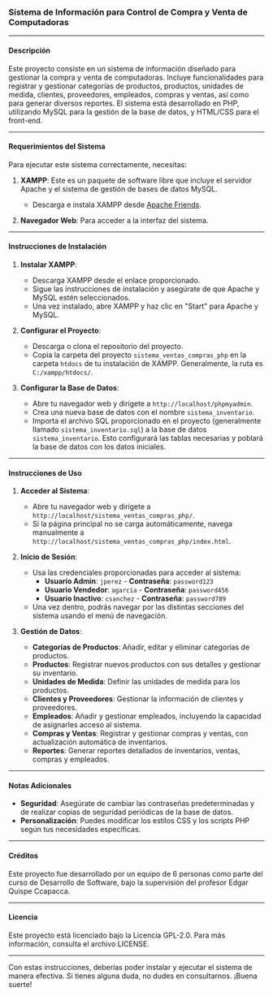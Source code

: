 ### Sistema de Información para Control de Compra y Venta de Computadoras

---

#### Descripción

Este proyecto consiste en un sistema de información diseñado para gestionar la compra y venta de computadoras. Incluye funcionalidades para registrar y gestionar categorías de productos, productos, unidades de medida, clientes, proveedores, empleados, compras y ventas, así como para generar diversos reportes. El sistema está desarrollado en PHP, utilizando MySQL para la gestión de la base de datos, y HTML/CSS para el front-end.

---

#### Requerimientos del Sistema

Para ejecutar este sistema correctamente, necesitas:

1. **XAMPP**: Este es un paquete de software libre que incluye el servidor Apache y el sistema de gestión de bases de datos MySQL.
   
   - Descarga e instala XAMPP desde [Apache Friends](https://www.apachefriends.org/index.html).

2. **Navegador Web**: Para acceder a la interfaz del sistema.

---

#### Instrucciones de Instalación

1. **Instalar XAMPP**:
   - Descarga XAMPP desde el enlace proporcionado.
   - Sigue las instrucciones de instalación y asegúrate de que Apache y MySQL estén seleccionados.
   - Una vez instalado, abre XAMPP y haz clic en "Start" para Apache y MySQL.

2. **Configurar el Proyecto**:
   - Descarga o clona el repositorio del proyecto.
   - Copia la carpeta del proyecto `sistema_ventas_compras_php` en la carpeta `htdocs` de tu instalación de XAMPP. Generalmente, la ruta es `C:/xampp/htdocs/`.

3. **Configurar la Base de Datos**:
   - Abre tu navegador web y dirígete a `http://localhost/phpmyadmin`.
   - Crea una nueva base de datos con el nombre `sistema_inventario`.
   - Importa el archivo SQL proporcionado en el proyecto (generalmente llamado `sistema_inventario.sql`) a la base de datos `sistema_inventario`. Esto configurará las tablas necesarias y poblará la base de datos con los datos iniciales.

---

#### Instrucciones de Uso

1. **Acceder al Sistema**:
   - Abre tu navegador web y dirígete a `http://localhost/sistema_ventas_compras_php/`.
   - Si la página principal no se carga automáticamente, navega manualmente a `http://localhost/sistema_ventas_compras_php/index.html`.

2. **Inicio de Sesión**:
   - Usa las credenciales proporcionadas para acceder al sistema:
     - **Usuario Admin**: `jperez` - **Contraseña**: `password123`
     - **Usuario Vendedor**: `agarcia` - **Contraseña**: `password456`
     - **Usuario Inactivo**: `csanchez` - **Contraseña**: `password789`
   - Una vez dentro, podrás navegar por las distintas secciones del sistema usando el menú de navegación.

3. **Gestión de Datos**:
   - **Categorías de Productos**: Añadir, editar y eliminar categorías de productos.
   - **Productos**: Registrar nuevos productos con sus detalles y gestionar su inventario.
   - **Unidades de Medida**: Definir las unidades de medida para los productos.
   - **Clientes y Proveedores**: Gestionar la información de clientes y proveedores.
   - **Empleados**: Añadir y gestionar empleados, incluyendo la capacidad de asignarles acceso al sistema.
   - **Compras y Ventas**: Registrar y gestionar compras y ventas, con actualización automática de inventarios.
   - **Reportes**: Generar reportes detallados de inventarios, ventas, compras y empleados.

---

#### Notas Adicionales

- **Seguridad**: Asegúrate de cambiar las contraseñas predeterminadas y de realizar copias de seguridad periódicas de la base de datos.
- **Personalización**: Puedes modificar los estilos CSS y los scripts PHP según tus necesidades específicas.

---

#### Créditos

Este proyecto fue desarrollado por un equipo de 6 personas como parte del curso de Desarrollo de Software, bajo la supervisión del profesor Edgar Quispe Ccapacca.

---

#### Licencia

Este proyecto está licenciado bajo la Licencia GPL-2.0. Para más información, consulta el archivo LICENSE.

---

Con estas instrucciones, deberías poder instalar y ejecutar el sistema de manera efectiva. Si tienes alguna duda, no dudes en consultarnos. ¡Buena suerte!
